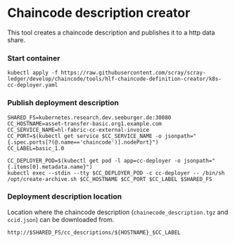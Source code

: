 # Chaincode description creator

This tool creates a chaincode description and publishes it to a http data share.

### Start container
```
kubectl apply -f https://raw.githubusercontent.com/scray/scray-ledger/develop/chaincode/tools/hlf-chaincode-definition-creator/k8s-cc-deployer.yaml
```

### Publish deployment description
```
SHARED_FS=kubernetes.research.dev.seeburger.de:30080
CC_HOSTNAME=asset-transfer-basic.org1.example.com
CC_SERVICE_NAME=hl-fabric-cc-external-invoice
CC_PORT=$(kubectl get service $CC_SERVICE_NAME -o jsonpath="{.spec.ports[?(@.name=='chaincode')].nodePort}")
CC_LABEL=basic_1.0

CC_DEPLOYER_POD=$(kubectl get pod -l app=cc-deployer -o jsonpath="{.items[0].metadata.name}")
kubectl exec --stdin --tty $CC_DEPLOYER_POD -c cc-deployer -- /bin/sh /opt/create-archive.sh $CC_HOSTNAME $CC_PORT $CC_LABEL $SHARED_FS
```

### Deployment description location
Location where the chaincode description (``chainecode_description.tgz`` and ``ccid.json``) can be downloaded from.  

``
http://$SHARED_FS/cc_descriptions/${HOSTNAME}_$CC_LABEL
``

